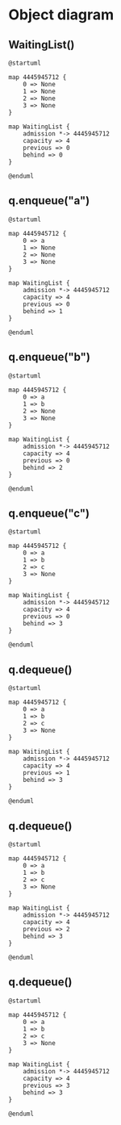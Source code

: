 # Object diagram
## WaitingList()
```plantuml
@startuml

map 4445945712 {
    0 => None
    1 => None
    2 => None
    3 => None
}

map WaitingList {
    admission *-> 4445945712
    capacity => 4
    previous => 0
    behind => 0
}

@enduml
```

## q.enqueue("a")
```plantuml
@startuml

map 4445945712 {
    0 => a
    1 => None
    2 => None
    3 => None
}

map WaitingList {
    admission *-> 4445945712
    capacity => 4
    previous => 0
    behind => 1
}

@enduml
```

## q.enqueue("b")
```plantuml
@startuml

map 4445945712 {
    0 => a
    1 => b
    2 => None
    3 => None
}

map WaitingList {
    admission *-> 4445945712
    capacity => 4
    previous => 0
    behind => 2
}

@enduml
```

## q.enqueue("c")
```plantuml
@startuml

map 4445945712 {
    0 => a
    1 => b
    2 => c
    3 => None
}

map WaitingList {
    admission *-> 4445945712
    capacity => 4
    previous => 0
    behind => 3
}

@enduml
```

## q.dequeue()
```plantuml
@startuml

map 4445945712 {
    0 => a
    1 => b
    2 => c
    3 => None
}

map WaitingList {
    admission *-> 4445945712
    capacity => 4
    previous => 1
    behind => 3
}

@enduml
```

## q.dequeue()
```plantuml
@startuml

map 4445945712 {
    0 => a
    1 => b
    2 => c
    3 => None
}

map WaitingList {
    admission *-> 4445945712
    capacity => 4
    previous => 2
    behind => 3
}

@enduml
```

## q.dequeue()
```plantuml
@startuml

map 4445945712 {
    0 => a
    1 => b
    2 => c
    3 => None
}

map WaitingList {
    admission *-> 4445945712
    capacity => 4
    previous => 3
    behind => 3
}

@enduml
```